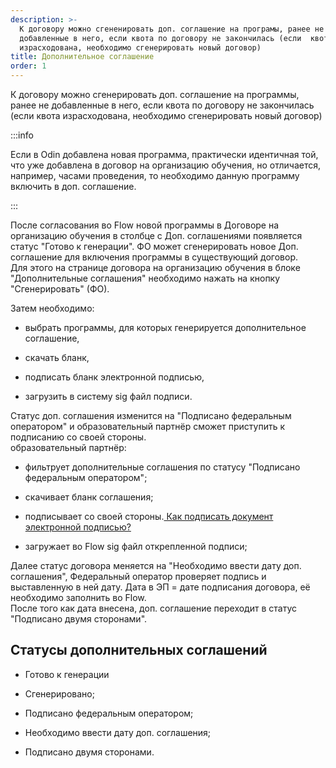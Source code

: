```yaml
---
description: >-
  К договору можно сгененировать доп. соглашение на програмы, ранее не
  добавленные в него, если квота по договору не закончилась (если  квота
  израсходована, необходимо сгенерировать новый договор)
title: Дополнительное соглашение
order: 1
---
```


К договору можно сгенерировать доп. соглашение на программы, ранее не добавленные в него, если квота по договору не закончилась (если квота израсходована, необходимо сгенерировать новый договор)

:::info 

Если в Odin добавлена новая программа, практически идентичная той, что уже добавлена в договор на организацию обучения, но отличается, например, часами проведения, то необходимо данную программу включить в доп. соглашение.

:::

После согласования во  Flow новой программы в Договоре на организацию обучения в столбце с Доп. соглашениями появляется статус "Готово к генерации". ФО может сгенерировать новое Доп. соглашение для включения программы в существующий договор.\
Для этого на странице договора на организацию обучения в блоке  "Дополнительные соглашения" необходимо нажать на кнопку "Сгенерировать" (ФО).

Затем необходимо:

-  выбрать программы, для которых генерируется дополнительное соглашение,

-  скачать бланк,

-  подписать бланк электронной подписью,

-  загрузить в систему sig файл подписи.

Статус  доп. соглашения изменится на "Подписано федеральным оператором" и образовательный партнёр сможет приступить к подписанию со своей стороны.\
образовательный партнёр:

-  фильтрует дополнительные соглашения по статусу "Подписано федеральным оператором";

-  скачивает бланк соглашения;

-  подписывает со своей стороны.[ Как подписать документ электронной подписью?](./../../scenarii/README/_index)

-  загружает во Flow sig файл открепленной подписи;

Далее статус договора меняется на "Необходимо ввести дату доп. соглашения", Федеральный оператор проверяет подпись и выставленную в ней  дату. Дата в ЭП = дате подписания договора, её необходимо заполнить во Flow.\
После того как дата внесена,  доп. соглашение переходит в статус "Подписано двумя сторонами".

## Статусы дополнительных соглашений

-  Готово к генерации

-  Сгенерировано;

-  Подписано федеральным оператором;

-  Необходимо ввести дату доп. соглашения;

-  Подписано двумя сторонами.